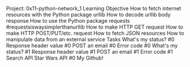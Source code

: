 Project: 0x11-python-network_1
Learning Objective
How to fetch internet resources with the Python package urllib
How to decode urllib body response
How to use the Python package requests #requestsiswaysimplerthanurllib
How to make HTTP GET request
How to make HTTP POST/PUT/etc. request
How to fetch JSON resources
How to manipulate data from an external service
Tasks
What's my status? #0
Response header value #0
POST an email #0
Error code #0
What's my status? #1
Response header value #1
POST an email #1
Error code #1
Search API
Star Wars API #0
My Github!
